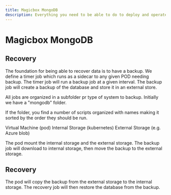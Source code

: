 ```yaml
---
title: Magicbox MongoDB
description: Everything you need to be able to do to deploy and operate MongoDB on the Magicbox platform
---
```


# Magicbox MongoDB

## Recovery
The foundation for being able to recover data is to have a backup. We define a timer job which runs as a sidecar to any given POD needing backup. The timer job will run a backup job at a given interval. The backup job will create a backup of the database and store it in an external store.

All jobs are organized in a subfolder pr type of system to backup. Initially we have a "mongodb" folder. 

If the folder, you find a number of scripts organized with names making it sorted by the order they should be run.


Virtual Machine (pod)
Internal Storage (kubernetes)
External Storage (e.g. Azure blob)

The pod mount the internal storage and the external storage. The backup job will download to internal storage, then move the backup to the external storage.

## Recovery

The pod will copy the backup from the external storage to the internal storage. The recovery job will then restore the database from the backup.


